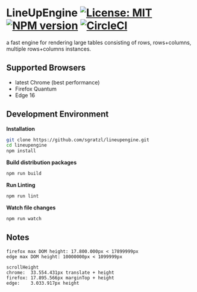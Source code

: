 LineUpEngine  [![License: MIT][mit-image]][mit-url] [![NPM version][npm-image]][npm-url]  [![CircleCI][ci-image]][ci-url] 
============

a fast engine for rendering large tables consisting of rows, rows+columns, multiple rows+columns instances. 

Supported Browsers
------------------

 * latest Chrome (best performance)
 * Firefox Quantum
 * Edge 16

Development Environment
-----------------------

**Installation**

```bash
git clone https://github.com/sgratzl/lineupengine.git
cd lineupengine
npm install
```

**Build distribution packages**

```bash
npm run build
```

**Run Linting**

```bash
npm run lint
```


**Watch file changes**

```bash
npm run watch
```

Notes
-----

```
firefox max DOM height: 17.800.000px < 17899999px
edge max DOM height: 10000000px < 1099999px

scrollHeight
chrome:  33.554.431px translate + height
firefox: 17.895.566px marginTop + height
edge:    3.033.917px height
```

[npm-image]: https://badge.fury.io/js/lineupengine.svg
[npm-url]: https://npmjs.org/package/lineupengine
[mit-image]: https://img.shields.io/badge/License-MIT-yellow.svg
[mit-url]: https://opensource.org/licenses/MIT
[ci-image]: https://circleci.com/gh/sgratzl/lineupengine.svg?style=svg
[ci-url]: https://circleci.com/gh/sgratzl/lineupengine
